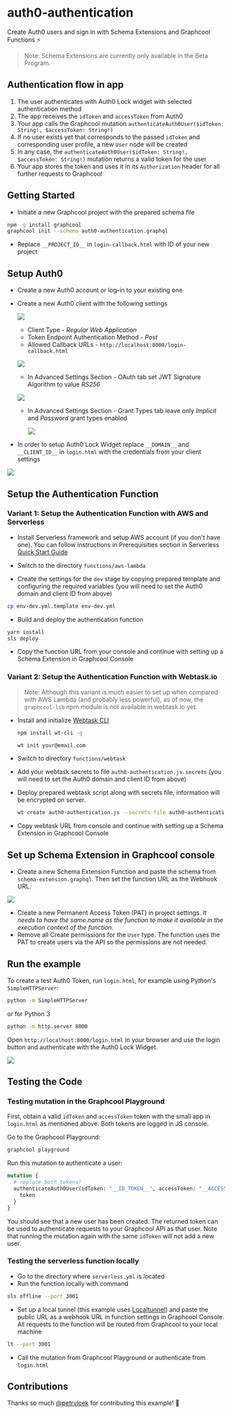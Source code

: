 # auth0-authentication

Create Auth0 users and sign in with Schema Extensions and Graphcool Functions ⚡️

> Note: Schema Extensions are currently only available in the Beta Program.

## Authentication flow in app

1. The user authenticates with Auth0 Lock widget with selected authentication method
2. The app receives the `idToken` and `accessToken` from Auth0
4. Your app calls the Graphcool mutation `authenticateAuth0User($idToken: String!, $accessToken: String!)`
5. If no user exists yet that corresponds to the passed `idToken` and corresponding user profile, a new `User` node will be created
6. In any case, the `authenticateAuth0User($idToken: String!, $accessToken: String!)` mutation returns a valid token for the user
7. Your app stores the token and uses it in its `Authorization` header for all further requests to Graphcool

## Getting Started

* Initiate a new Graphcool project with the prepared schema file
```sh
npm -g install graphcool
graphcool init --schema auth0-authentication.graphql
```
* Replace `__PROJECT_ID__` in `login-callback.html` with ID of your new project

## Setup Auth0

* Create a new Auth0 account or log-in to your existing one
* Create a new Auth0 client with the following settings

  ![](./assets/new-client.png)

  * Client Type - *Regular Web Application*
  * Token Endpoint Authentication Method - *Post*
  * Allowed Callback URLs - `http://localhost:8000/login-callback.html`

  ![](./assets/settings.png)
  * In Advanced Settings Section - OAuth tab set JWT Signature Algorithm to value *RS256*

  ![](./assets/advanced-settings-oauth.png)
  * In Advanced Settings Section - Grant Types tab leave only *Implicit* and *Password* grant types enabled

    ![](./assets/advanced-settings-grant.png)

* In order to setup Auth0 Lock Widget replace `__DOMAIN__` and `__CLIENT_ID__` in `login.html` with the credentials from your client settings

![](./assets/auth0-credentials.png)

## Setup the Authentication Function

### Variant 1: Setup the Authentication Function with AWS and Serverless

* Install Serverless framework and setup AWS account (if you don't have one). You can follow instructions in Prerequisities section in Serverless [Quick Start Guide](https://serverless.com/framework/docs/providers/aws/guide/quick-start#pre-requisites)

* Switch to the directory `functions/aws-lambda`

* Create the settings for the `dev` stage by copying prepared template and configuring the required variables (you will need to set the Auth0 domain and client ID from above)
```sh
cp env-dev.yml.template env-dev.yml
```

* Build and deploy the authentication function
```sh
yarn install
sls deploy
```
* Copy the function URL from your console and continue with setting up a Schema Extension in Graphcool Console

### Variant 2: Setup the Authentication Function with Webtask.io

> Note: Although this variant is much easier to set up when compared with AWS Lambda (and probably less powerful),
as of now, the `graphcool-lib` npm module is not available in webtask.io yet.

* Install and initialize [Webtask CLI](https://webtask.io/docs/wt-cli)

  ```sh
  npm install wt-cli -g

  wt init your@email.com
  ```
* Switch to directory `functions/webtask`
* Add your webtask secrets to file  `auth0-authentication.js.secrets` (you will need to set the Auth0 domain and client ID from above)
* Deploy prepared webtask script along with secrets file, information will be encrypted on server.

  ```sh
  wt create auth0-authentication.js --secrets-file auth0-authentication.js.secrets
  ```
* Copy webtask URL from console and continue with setting up a Schema Extension in Graphcool Console

## Set up Schema Extension in Graphcool console
* Create a new Schema Extension Function and paste the schema from `schema-extension.graphql`. Then set the function URL as the Webhook URL.

![](assets/new-schema-extension.gif)

* Create a new Permanent Access Token (PAT) in project settings. *It needs to have the same name as the function to make it available in the execution context of the function.*
* Remove all Create permissions for the `User` type. The function uses the PAT to create users via the API so the permissions are not needed.

## Run the example

To create a test Auth0 Token, run `login.html`, for example using Python's `SimpleHTTPServer`:

```sh
python -m SimpleHTTPServer
```

or for Python 3

```sh
python -m http.server 8000
```

Open `http://localhost:8000/login.html` in your browser and use the login button and authenticate with the Auth0 Lock Widget.

![](assets/create-user.gif)

## Testing the Code

### Testing mutation in the Graphcool Playground
First, obtain a valid `idToken` and `accessToken` token with the small app in `login.html` as mentioned above. Both tokens are logged in JS console.

Go to the Graphcool Playground:

```sh
graphcool playground
```

Run this mutation to authenticate a user:

```graphql
mutation {
  # replace both tokens!
  authenticateAuth0User(idToken: "__ID_TOKEN__", accessToken: "__ACCESS_TOKEN__") {
    token
  }
}
```

You should see that a new user has been created. The returned token can be used to authenticate requests to your Graphcool API as that user. Note that running the mutation again with the same `idToken` will not add a new user.

### Testing the serverless function locally

* Go to the directory where `serverless.yml` is located
* Run the function locally with command
```sh
sls offline --port 3001
```
* Set up a local tunnel (this example uses [Localtunnel](https://localtunnel.github.io/www/)) and paste the public URL as a webhook URL in function settings in Graphcool Console. All requests to the function will be routed from Graphcool to your local machine
```sh
lt --port 3001
```
* Call the mutation from Graphcool Playground or authenticate from `login.html`

## Contributions

Thanks so much [@petrvlcek](https://github.com/petrvlcek) for contributing this example! 🎉
